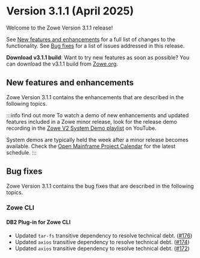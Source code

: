 # Version 3.1.1 (April 2025)

Welcome to the Zowe Version 3.1.1 release!

See [New features and enhancements](#new-features-and-enhancements) for a full list of changes to the functionality. See [Bug fixes](#bug-fixes) for a list of issues addressed in this release.

**Download v3.1.1 build**: Want to try new features as soon as possible? You can download the v3.1.1 build from [Zowe.org](https://www.zowe.org/download.html).

## New features and enhancements

Zowe Version 3.1.1 contains the enhancements that are described in the following topics.

:::info find out more
To watch a demo of new enhancements and updated features included in a Zowe minor release, look for the release demo recording in the [Zowe V2 System Demo playlist](https://www.youtube.com/playlist?list=PL8REpLGaY9QGjSTAqZaWxLG_g-jW1qGmo) on YouTube.

System demos are typically held the week after a minor release becomes available. Check the [Open Mainframe Project Calendar](https://zoom-lfx.platform.linuxfoundation.org/meetings/zowe) for the latest schedule.
:::

## Bug fixes

Zowe Version 3.1.1 contains the bug fixes that are described in the following topics.

### Zowe CLI

#### DB2 Plug-in for Zowe CLI

- Updated `tar-fs` transitive dependency to resolve technical debt. ([#176](https://github.com/zowe/zowe-cli-db2-plugin/pull/176))
- Updated `axios` transitive dependency to resolve technical debt. ([#174](https://github.com/zowe/zowe-cli-db2-plugin/pull/174))
- Updated `axios` transitive dependency to resolve technical debt. ([#172](https://github.com/zowe/zowe-cli-db2-plugin/pull/172))
